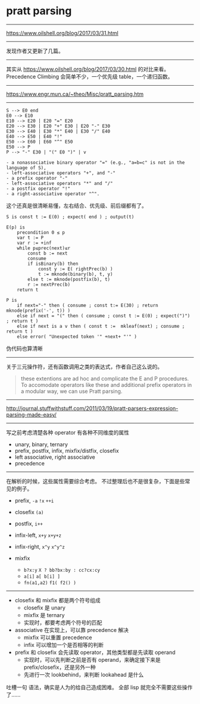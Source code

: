 # pratt parsing

---

https://www.oilshell.org/blog/2017/03/31.html

---

发现作者又更新了几篇。

---

其实从 https://www.oilshell.org/blog/2017/03/30.html 的对比来看。
Precedence Climbing 会简单不少，一个优先级 table，一个递归函数。

---

https://www.engr.mun.ca/~theo/Misc/pratt_parsing.htm

---

```
S --> E0 end
E0 --> E10
E10 --> E20 | E20 "=" E20
E20 --> E30 | E20 "+" E30 | E20 "-" E30
E30 --> E40 | E30 "*" E40 | E30 "/" E40
E40 --> E50 | E40 "!"
E50 --> E60 | E60 "^" E50
E50 --> P
P --> "-" E30 | "(" E0 ")" | v

- a nonassociative binary operator "=" (e.g., "a=b=c" is not in the language of S),
- left-associative operators "+", and "-"
- a prefix operator "-"
- left-associative operators "*" and "/"
- a postfix operator "!"
- a right-associative operator "^".
```

这个还真是很清晰易懂，左右结合、优先级、前后缀都有了。

```
S is const t := E(0) ; expect( end ) ; output(t)

E(p) is
    precondition 0 ≤ p
    var t := P
    var r := +inf
    while p≤prec(next)≤r
        const b := next
        consume
        if isBinary(b) then
            const y := E( rightPrec(b) )
            t := mknode(binary(b), t, y)
        else t := mknode(postfix(b), t)
        r := nextPrec(b)
    return t

P is
    if next="-" then ( consume ; const t:= E(30) ; return mknode(prefix('-', t)) )
    else if next = "(" then ( consume ; const t := E(0) ; expect(")") ; return t )
    else if next is a v then ( const t :=  mkleaf(next) ; consume ;  return t )
    else error( "Unexpected token '" +next+ "'" )
```

伪代码也算清晰

---

关于三元操作符，还有函数调用之类的表达式，作者自己这么说的。

> these extentions are ad hoc and complicate the E and P procedures.
> To accomodate operators like these and additional prefix operators in a
> modular way, we can use Pratt parsing.

---

http://journal.stuffwithstuff.com/2011/03/19/pratt-parsers-expression-parsing-made-easy/

---

写之前考虑清楚各种 operator
有各种不同维度的属性

- unary, binary, ternary
- prefix, postfix, infix, mixfix/distfix, closefix
- left associative, right associative
- precedence

---

在解析的时候，这些属性需要综合考虑。
不过整理后也不是很复杂，下面是些常见的例子。

- prefix, `-a` `!x` `++i`
- closefix `(a)`

- postfix, `i++`
- infix-left, `x+y` `x+y+z`
- infix-right, `x^y` `x^y^z`

- mixfix
    - `b?x:y` `X ? bb?bx:by : cc?cx:cy`
    - `a[i]` `a[ b[i] ]`
    - `fn(a1,a2)` `f1( f2() )`

---

- closefix 和 mixfix 都是两个符号组成
    - closefix 是 unary
    - mixfix 是 ternary
    - 实现时，都要考虑两个符号的匹配
- associative 在实现上，可以靠 precedence 解决
    - mixfix 可以重置 precedence
    - infix 可以增加一个是否相等的判断
- prefix 和 closefix 会先读取 operator，其他类型都是先读取 operand
    - 实现时，可以先判断之前是否有 operand，来确定接下来是 prefix/closefix，还是另外一种
    - 先进行一次 lookbehind，来判断 lookahead 是什么

吐槽一句
语法，确实是人为的给自己造成困难。
全部 lisp 就完全不需要这些操作了……
